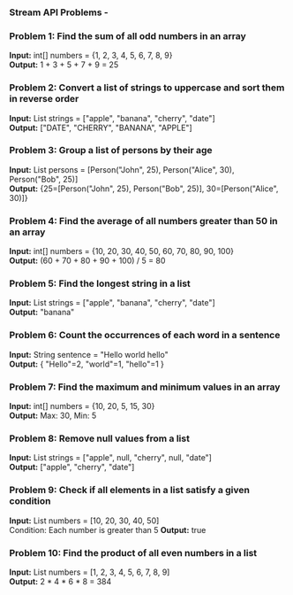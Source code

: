 ### Stream API Problems - 

### Problem 1: Find the sum of all odd numbers in an array
**Input:** int[] numbers = {1, 2, 3, 4, 5, 6, 7, 8, 9}  
**Output:** 1 + 3 + 5 + 7 + 9 = 25

### Problem 2: Convert a list of strings to uppercase and sort them in reverse order
**Input:** List<String> strings = ["apple", "banana", "cherry", "date"]  
**Output:** ["DATE", "CHERRY", "BANANA", "APPLE"]

### Problem 3: Group a list of persons by their age
**Input:**  List<Person> persons = [Person("John", 25), Person("Alice", 30), Person("Bob", 25)]  
**Output:** {25=[Person("John", 25), Person("Bob", 25)], 30=[Person("Alice", 30)]}

### Problem 4: Find the average of all numbers greater than 50 in an array
**Input:**  int[] numbers = {10, 20, 30, 40, 50, 60, 70, 80, 90, 100}  
**Output:** (60 + 70 + 80 + 90 + 100) / 5 = 80

### Problem 5: Find the longest string in a list
**Input:**  List<String> strings = ["apple", "banana", "cherry", "date"]  
**Output:** "banana"

### Problem 6: Count the occurrences of each word in a sentence
**Input:**  String sentence = "Hello world hello"  
**Output:** { "Hello"=2, "world"=1, "hello"=1 }

### Problem 7: Find the maximum and minimum values in an array
**Input:**  int[] numbers = {10, 20, 5, 15, 30}  
**Output:** Max: 30, Min: 5

### Problem 8: Remove null values from a list
**Input:**  List<String> strings = ["apple", null, "cherry", null, "date"]  
**Output:** ["apple", "cherry", "date"]

### Problem 9: Check if all elements in a list satisfy a given condition
**Input:**  List<Integer> numbers = [10, 20, 30, 40, 50]  
Condition: Each number is greater than 5
**Output:** true

### Problem 10: Find the product of all even numbers in a list
**Input:**  List<Integer> numbers = [1, 2, 3, 4, 5, 6, 7, 8, 9]  
**Output:** 2 * 4 * 6 * 8 = 384
